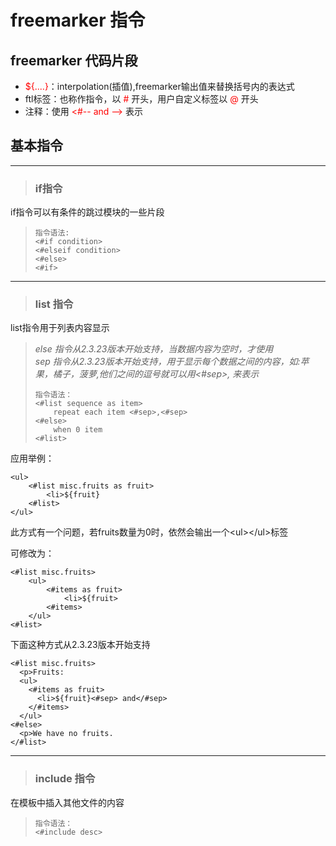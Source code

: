# freemarker 指令
## freemarker 代码片段
* <font color='red'>${....}</font>：interpolation(插值),freemarker输出值来替换括号内的表达式
* ftl标签：也称作指令，以 <font color='red'>#</font> 开头，用户自定义标签以 <font color='red'>@</font> 开头
* 注释：使用 <font color='red'> <#-- and --> </font>表示

## 基本指令
---
> ### if指令

if指令可以有条件的跳过模块的一些片段

>     指令语法:
>     <#if condition>
>     <#elseif condition>
>     <#else>
>     <#if>  
  
---
> ### list 指令  
  
list指令用于列表内容显示
>_else 指令从2.3.23版本开始支持，当数据内容为空时，才使用_  
>_sep 指令从2.3.23版本开始支持，用于显示每个数据之间的内容，如:苹果，橘子，菠萝,他们之间的逗号就可以用<#sep>, 来表示_
>
>     指令语法：
>     <#list sequence as item>
>         repeat each item <#sep>,<#sep>
>     <#else>  
>         when 0 item
>     <#list>

应用举例：
```
<ul>
	<#list misc.fruits as fruit>
		<li>${fruit}
	<#list>
</ul>
```
此方式有一个问题，若fruits数量为0时，依然会输出一个&lt;ul&gt;&lt;/ul&gt;标签

可修改为：
```
<#list misc.fruits>
	<ul>
		<#items as fruit>
			<li>${fruit>
		<#items>
	</ul>
<#list>
```
下面这种方式从2.3.23版本开始支持
```
<#list misc.fruits>
  <p>Fruits:
  <ul>
    <#items as fruit>
      <li>${fruit}<#sep> and</#sep>
    </#items>
  </ul>
<#else>
  <p>We have no fruits.
</#list>
```
---
> ### include 指令  

在模板中插入其他文件的内容

>     指令语法：
>     <#include desc>

